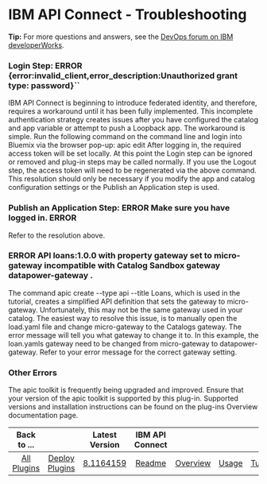 
# IBM API Connect - Troubleshooting

**Tip:** For more questions and answers, see the [DevOps forum on IBM developerWorks](https://community.ibm.com/community/user/wasdevops/urbancode-discussion "DevOps forum").

### Login Step: ERROR {error:invalid\_client,error\_description:Unauthorized grant type: password}``


IBM API Connect is beginning to introduce federated identity, and therefore, requires a workaround until it has been fully implemented. This incomplete authentication strategy creates issues after you have configured the catalog and app variable or attempt to push a Loopback app. The workaround is simple. Run the following command on the command line and login into Bluemix via the browser pop-up: apic edit After logging in, the required access token will be set locally. At this point the Login step can be ignored or removed and plug-in steps may be called normally. If you use the Logout step, the access token will need to be regenerated via the above command. This resolution should only be necessary if you modify the app and catalog configuration settings or the Publish an Application step is used.


### Publish an Application Step: ERROR Make sure you have logged in. ERROR

Refer to the resolution above.


### ERROR API loans:1.0.0 with property gateway set to micro-gateway incompatible with Catalog Sandbox gateway datapower-gateway .


The command apic create --type api --title Loans, which is used in the tutorial, creates a simplified API definition that sets the gateway to micro-gateway. Unfortunately, this may not be the same gateway used in your catalog. The easiest way to resolve this issue, is to manually open the load.yaml file and change micro-gateway to the Catalogs gateway. The error message will tell you what gateway to change it to. In this example, the loan.yamls gateway need to be changed from micro-gateway to datapower-gateway. Refer to your error message for the correct gateway setting.


### Other Errors


The apic toolkit is frequently being upgraded and improved. Ensure that your version of the apic toolkit is supported by this plug-in. Supported versions and installation instructions can be found on the plug-ins Overview documentation page.


|Back to ...||Latest Version|IBM API Connect ||||||
| :---: | :---: | :---: | :---: | :---: | :---: | :---: | :---: | :---: |
|[All Plugins](../../index.md)|[Deploy Plugins](../README.md)|[8.1164159](https://raw.githubusercontent.com/UrbanCode/IBM-UCD-PLUGINS/main/files/apiconnect/ucd-apiconnect-8.1164159.zip)|[Readme](README.md)|[Overview](overview.md)|[Usage](usage.md)|[Tutorials](tutorials.md)|[Steps](steps.md)|[Downloads](downloads.md)|
